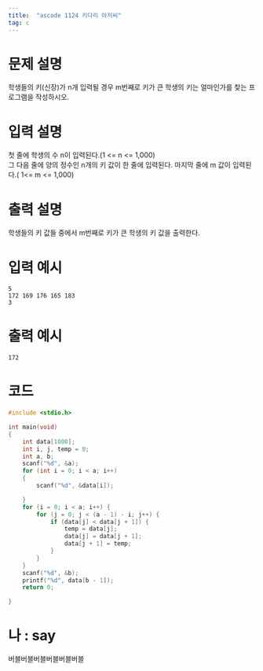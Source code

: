 ```yaml
---
title:  "ascode 1124 키다리 아저씨"
tag: c
---
```


# 문제 설명
학생들의 키(신장)가 n개 입력될 경우 m번째로 키가 큰 학생의 키는 얼마인가를 찾는 프로그램을 작성하시오.
# 입력 설명
첫 줄에 학생의 수 n이 입력된다.(1 <= n <= 1,000)<br>
그 다음 줄에 양의 정수인 n개의 키 값이 한 줄에 입력된다.
마지막 줄에 m 값이 입력된다.( 1<= m <= 1,000)<br>
# 출력 설명
학생들의 키 값들 중에서 m번째로 키가 큰 학생의 키 값을 출력한다.
# 입력 예시
```
5
172 169 176 165 183
3
```
# 출력 예시
```  
172
```
# 코드

```c
#include <stdio.h>

int main(void)
{
    int data[1000];
    int i, j, temp = 0;
    int a, b;
    scanf("%d", &a);
    for (int i = 0; i < a; i++)
    {
        scanf("%d", &data[i]);

    }
    for (i = 0; i < a; i++) {
        for (j = 0; j < (a - 1) - i; j++) {
            if (data[j] < data[j + 1]) { 
                temp = data[j];
                data[j] = data[j + 1];
                data[j + 1] = temp;
            }
        }
    }
    scanf("%d", &b);
    printf("%d", data[b - 1]);
    return 0;

}

```

# 나 : say
버블버블버블버블버블버블
